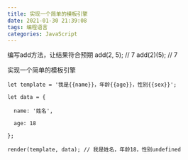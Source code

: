 ```yaml
---
title: 实现一个简单的模板引擎
date: 2021-01-30 21:39:08
tags: 编程语言
categories: JavaScript
---
```


编写add方法，让结果符合预期
add(2, 5); // 7
add(2)(5); // 7


实现一个简单的模板引擎
```
let template = '我是{{name}}，年龄{{age}}，性别{{sex}}';

let data = {

  name: '姓名',

  age: 18

};

render(template, data); // 我是姓名，年龄18，性别undefined
```